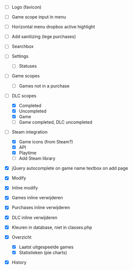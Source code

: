 - [ ] Logo (favicon)

- [ ] Game scope input in menu

- [ ] Horizontal menu dropbox active highlight

- [ ] Add sanitizing (lege purchases)

- [ ] Searchbox

- [ ] Settings
  - [ ] Statuses

- [ ] Game scopes
  - [ ] Games not in a purchase

- [ ] DLC scopes
  - [x] Completed
  - [x] Uncompleted
  - [x] Game
  - [ ] Game completed, DLC uncompleted
 
- [ ] Steam integration
  - [x] Game icons (from Steam?)
  - [x] API
  - [x] Playtime
  - [ ] Add Steam library

- [x] jQuery autocomplete on game name textbox on add page
 
- [x] Modify
- [x] Inline modify

- [x] Games inline verwijderen
- [x] Purchases inline verwijderen
- [x] DLC inline verwijderen

- [x] Kleuren in database, niet in classes.php

- [x] Overzicht
  - [x] Laatst uitgespeelde games
  - [x] Statistieken (pie charts)

- [x] History

